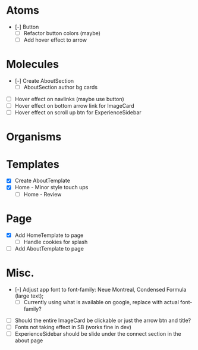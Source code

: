 # Atoms
- [-] Button
  - [ ] Refactor button colors (maybe)
  - [ ] Add hover effect to arrow

# Molecules
- [-] Create AboutSection
  - [ ] AboutSection author bg cards
- [ ] Hover effect on navlinks (maybe use button)
- [ ] Hover effect on bottom arrow link for ImageCard
- [ ] Hover effect on scroll up btn for ExperienceSidebar

# Organisms

# Templates
- [x] Create AboutTemplate
- [x] Home - Minor style touch ups
  - [ ] Home - Review

# Page
- [x] Add HomeTemplate to page
  - [ ] Handle cookies for splash
- [ ] Add AboutTemplate to page

# Misc.
- [-] Adjust app font to font-family: Neue Montreal, Condensed Formula (large text);
  - [ ] Currently using what is available on google, replace with actual font-family?
- [ ] Should the entire ImageCard be clickable or just the arrow btn and title?
- [ ] Fonts not taking effect in SB (works fine in dev)
- [ ] ExperienceSidebar should be slide under the connect section in the about page
